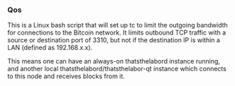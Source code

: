 ### Qos ###

This is a Linux bash script that will set up tc to limit the outgoing bandwidth for connections to the Bitcoin network. It limits outbound TCP traffic with a source or destination port of 3310, but not if the destination IP is within a LAN (defined as 192.168.x.x).

This means one can have an always-on thatsthelabord instance running, and another local thatsthelabord/thatsthelabor-qt instance which connects to this node and receives blocks from it.
